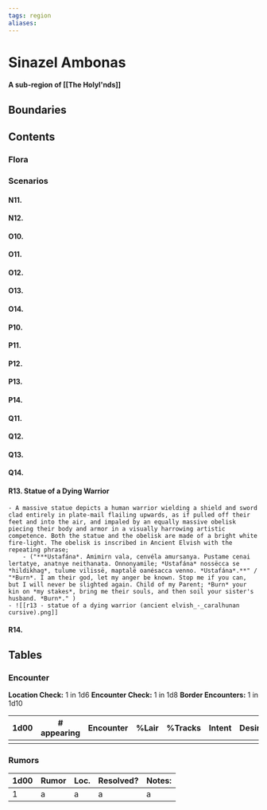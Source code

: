 ```yaml
---
tags: region
aliases:
---
```

# Sinazel Ambonas
#### A sub-region of [[The Holyl'nds]]
## Boundaries
## Contents
### Flora
### Scenarios
#### N11.
#### N12.
#### O10.
#### O11.
#### O12.
#### O13.
#### O14.
#### P10.
#### P11.
#### P12.
#### P13.
#### P14.
#### Q11.
#### Q12.
#### Q13.
#### Q14.
#### R13. Statue of a Dying Warrior 
	- A massive statue depicts a human warrior wielding a shield and sword clad entirely in plate-mail flailing upwards, as if pulled off their feet and into the air, and impaled by an equally massive obelisk piecing their body and armor in a visually harrowing artistic competence. Both the statue and the obelisk are made of a bright white fire-light. The obelisk is inscribed in Ancient Elvish with the repeating phrase;
		- ("***Ustafána*. Amimirn vala, cenvéla amursanya. Pustame cenai lertatye, anatnye neithanata. Onnonyamile; *Ustafána* nossëcca se *hildikhag*, tulume vilissë, maptalë oanésacca venno. *Ustafána*.**" / "*Burn*. I am their god, let my anger be known. Stop me if you can, but I will never be slighted again. Child of my Parent; *Burn* your kin on *my stakes*, bring me their souls, and then soil your sister's husband. *Burn*." )
	- ![[r13 - statue of a dying warrior (ancient elvish_-_caralhunan cursive).png]]
#### R14.

## Tables
### Encounter
**Location Check:** 1 in 1d6
**Encounter Check:** 1 in 1d8
**Border Encounters:** 1 in 1d10


| 1d00 | # appearing | Encounter | %Lair | %Tracks | Intent | Desire |
| ---- | ----------- | --------- | ----- | ------- | ------ | ------ |
|      |             |           |       |         |        |        |

### Rumors
| 1d00 | Rumor | Loc. | Resolved? | Notes: |
|------|-------|------|-----------|--------|
| 1    | a     | a    | a         | a      |
